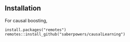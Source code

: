 


## Installation

For causal boosting,
````
install.packages("remotes")
remotes::install_github("saberpowers/causalLearning")
````